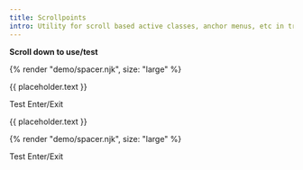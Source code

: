 ```yaml
---
title: Scrollpoints
intro: Utility for scroll based active classes, anchor menus, etc in traditional site (non-app)
---
```


**Scroll down to use/test**

{% render "demo/spacer.njk", size: "large" %}

{{ placeholder.text }}

<div class="demo-scrollpoint" data-ulu-scrollpoint>
  Test Enter/Exit
</div>

{{ placeholder.text }}

{% render "demo/spacer.njk", size: "large" %}

<div 
  class="demo-scrollpoint" 
  data-ulu-scrollpoint='{ 
    "marginStart" : "-10%", 
    "marginEnd" : "-10%" 
  }'
  style="height: 200vh;"
>
  Test Enter/Exit
</div>

{{ placeholder.text }}

{% render "demo/spacer.njk", size: "large" %}
{% render "demo/spacer.njk", size: "large" %}

<div id="scrollpoint-demo-horizontal" style="overflow: auto; background-color: gray; display: flex;">
  <div style="flex: 0 0 250%;">Space</div>
  <div 
    class="demo-scrollpoint" 
    data-ulu-scrollpoint='{ 
      "horizontal" : true,
      "rootSelector" : "#scrollpoint-demo-horizontal"
    }'
    style="height: 100%;"
  >
    Test Enter/Exit
  </div>
  <div style="flex: 0 0 250%;">Space</div>
</div>


